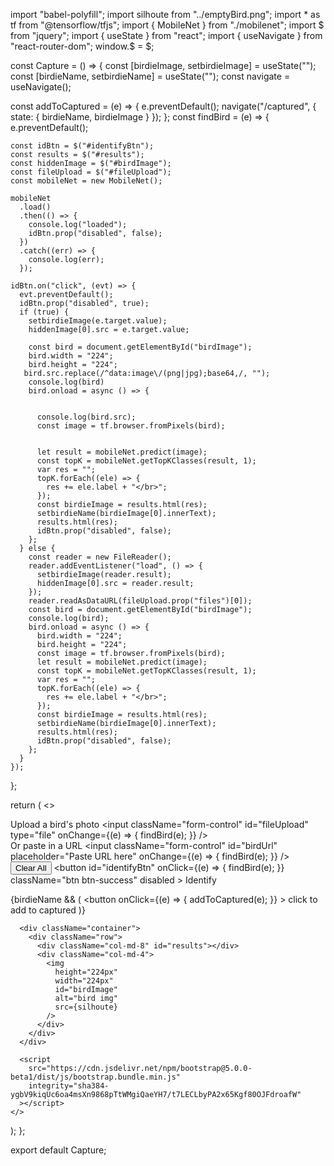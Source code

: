 import "babel-polyfill";
import silhoute from "../emptyBird.png";
import * as tf from "@tensorflow/tfjs";
import { MobileNet } from "./mobilenet";
import $ from "jquery";
import { useState } from "react";
import { useNavigate } from "react-router-dom";
window.$ = $;

const Capture = () => {
  const [birdieImage, setbirdieImage] = useState("");
  const [birdieName, setbirdieName] = useState("");
  const navigate = useNavigate();

  const addToCaptured = (e) => {
    e.preventDefault();
    navigate("/captured", { state: { birdieName, birdieImage } });
  };
  const findBird = (e) => {
    e.preventDefault();

    const idBtn = $("#identifyBtn");
    const results = $("#results");
    const hiddenImage = $("#birdImage");
    const fileUpload = $("#fileUpload");
    const mobileNet = new MobileNet();

    mobileNet
      .load()
      .then(() => {
        console.log("loaded");
        idBtn.prop("disabled", false);
      })
      .catch((err) => {
        console.log(err);
      });

    idBtn.on("click", (evt) => {
      evt.preventDefault();
      idBtn.prop("disabled", true);
      if (true) {
        setbirdieImage(e.target.value);
        hiddenImage[0].src = e.target.value;

        const bird = document.getElementById("birdImage");
        bird.width = "224";
        bird.height = "224";
       bird.src.replace(/^data:image\/(png|jpg);base64,/, "");
        console.log(bird)
        bird.onload = async () => {
          
          
          console.log(bird.src);
          const image = tf.browser.fromPixels(bird);
            
          
          let result = mobileNet.predict(image);
          const topK = mobileNet.getTopKClasses(result, 1);
          var res = "";
          topK.forEach((ele) => {
            res += ele.label + "</br>";
          });
          const birdieImage = results.html(res);
          setbirdieName(birdieImage[0].innerText);
          results.html(res);
          idBtn.prop("disabled", false);
        };
      } else {
        const reader = new FileReader();
        reader.addEventListener("load", () => {
          setbirdieImage(reader.result);
          hiddenImage[0].src = reader.result;
        });
        reader.readAsDataURL(fileUpload.prop("files")[0]);
        const bird = document.getElementById("birdImage");
        console.log(bird);
        bird.onload = async () => {
          bird.width = "224";
          bird.height = "224";
          const image = tf.browser.fromPixels(bird);
          let result = mobileNet.predict(image);
          const topK = mobileNet.getTopKClasses(result, 1);
          var res = "";
          topK.forEach((ele) => {
            res += ele.label + "</br>";
          });
          const birdieImage = results.html(res);
          setbirdieName(birdieImage[0].innerText);
          results.html(res);
          idBtn.prop("disabled", false);
        };
      }
    });
  };

  return (
    <>
      <link
        href="https://cdn.jsdelivr.net/npm/bootstrap@5.0.0-beta1/dist/css/bootstrap.min.css"
        rel="stylesheet"
      />
      <div className="container">
        <div className="row">
          <div className="col-md-8 text-left">
            <form>
              <div className="form-group mb-3">
                <label htmlFor="fileUpload">Upload a bird's photo</label>
                <input
                  className="form-control"
                  id="fileUpload"
                  type="file"
                  onChange={(e) => {
                    findBird(e);
                  }}
                />
              </div>
              <div className="form-group mb-3">
                <label htmlFor="birdUrl">Or paste in a URL</label>
                <input
                  className="form-control"
                  id="birdUrl"
                  placeholder="Paste URL here"
                  onChange={(e) => {
                    findBird(e);
                  }}
                />
              </div>
              <button id="clearAllBtn" className="btn btn-danger">
                Clear All
              </button>
              <button
                id="identifyBtn"
                onClick={(e) => {
                  findBird(e);
                }}
                className="btn btn-success"
                disabled
              >
                Identify
              </button>
            </form>
            {birdieName && (
              <button
                onClick={(e) => {
                  addToCaptured(e);
                }}
              >
                click to add to captured
              </button>
            )}
          </div>
        </div>
      </div>

      <div className="container">
        <div className="row">
          <div className="col-md-8" id="results"></div>
          <div className="col-md-4">
            <img
              height="224px"
              width="224px"
              id="birdImage"
              alt="bird img"
              src={silhoute}
            />
          </div>
        </div>
      </div>

      <script
        src="https://cdn.jsdelivr.net/npm/bootstrap@5.0.0-beta1/dist/js/bootstrap.bundle.min.js"
        integrity="sha384-ygbV9kiqUc6oa4msXn9868pTtWMgiQaeYH7/t7LECLbyPA2x65Kgf80OJFdroafW"
      ></script>
    </>
  );
};

export default Capture;
